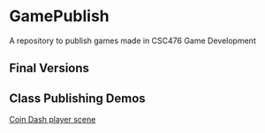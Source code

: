 # GamePublish
A repository to publish games made in CSC476 Game Development

## Final Versions

## Class Publishing Demos

[Coin Dash player scene](player_scene)
